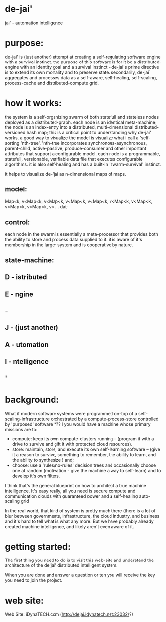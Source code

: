 # de-jai'
jai' - automation intelligence

# purpose: 
de-jai' is (just another) attempt at creating a self-regulating software engine with a survival instinct. the purpose of this software is for it be a distributed-engine with an identity goal and a survival instinct - de-jai's prime directive is to extend its own mortality and to preserve state.  secondarily, de-jai\` aggregates and processes data as a self-aware, self-healing, self-scaling,  process-cache and distributed-compute grid. 

# how it works:
the system is a self-organizing swarm of both statefull and stateless nodes deployed as a distributed-graph. each node is an identical meta-machine; the node is an index-entry into a distributed, multi-dimensional distributed-versioned hash map; this is a critical point to understanding why de-jai' works. a good way to visualize the model is visualize what i call a 'self-sorting 'nth-tree'. 'nth-tree incorporates synchronous-asynchronous, parent-child, active-passive, produce-consumer and other important attributes that support a configurable model. each node is a programmable, statefull, versionable, verifiable data file that executes configurable algorithms. it is also self-healing and has a built-in 'swarm-survival' instinct.   

it helps to visualize de-'jai as n-dimensional maps of maps.

## model:
Map<k, v<Map<k, v<Map<k, v<Map<k, v<Map<k, v<Map<k, v<Map<k, v<Map<k, v<Map<k, v< ... dai;

## control:
each node in the swarm is essentially a meta-processor that provides both the ability to store and process data supplied to it. it is aware of it's membership in the larger system and is cooperative by nature.      

## state-machine:


## D - istributed
## E - ngine
## -
## J - (just another) 
## A - utomation
## I - ntelligence
## '

# background:
What if modern software systems were programmed on-top of a self-scaling-infrastructure orchestrated by a compute-process-store controlled by 'purposed' software ??? I you would have a machine whose primary missions are to:

* compute: keep its own compute-clusters running – (program it with a drive to survive and gift it with protected cloud resources).
* store: maintain, store,  and execute its own self-learning software – (give it a reason to survive, something to remember, the ability to learn, and the ability to synthesize )
and;
* choose: use a 'rules/no-rules'  decision trees and occasionally choose one at random  (motivation - give the machine a way to self-learn) and to develop it's own filters.

I think that's the general blueprint on how to architect a true machine intelligence.  It's easy really, all you need is secure compute and communication clouds with guaranteed power and a self-healing auto-scaling grid

In the real world, that kind of system is pretty much there (there is a lot of blur between governments, infrastructure, the cloud industry, and business and it's hard to tell what is what any more. But we have probably already created machine intelligence, and likely aren't even aware of it.

# getting started: 
The first thing you need to do is to visit this web-site and understand the architecture of the de'jai' distributed intelligent system. 

When you are done and answer a question or ten you will receive the key you need to join the project.   

# web site:
Web Site: iDynaTECH.com (http://dejai.idynatech.net:23032/?)
 